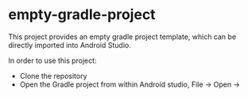 # empty-gradle-project

This project provides an empty gradle project template, which can be directly imported into Android Studio.

In order to use this project:

- Clone the repository
- Open the Gradle project from within Android studio, File -> Open -> <path-to-empty-gradle-project-directory>

